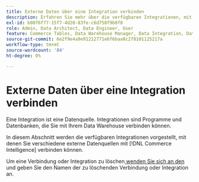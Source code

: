 ```yaml
---
title: Externe Daten über eine Integration verbinden
description: Erfahren Sie mehr über die verfügbaren Integrationen, mit denen Sie verschiedene externe Datenquellen verbinden können [!DNL Commerce Intelligence].
exl-id: b80f6f77-15f7-4d20-83fe-c6d758f9b0f8
role: Admin, Data Architect, Data Engineer, User
feature: Commerce Tables, Data Warehouse Manager, Data Integration, Data Import/Export
source-git-commit: 6e2f9e4a9e91212771e6f6baa8c2f8101125217a
workflow-type: tm+mt
source-wordcount: '84'
ht-degree: 0%

---
```


# Externe Daten über eine Integration verbinden

Eine Integration ist eine Datenquelle. Integrationen sind Programme und Datenbanken, die Sie mit Ihrem Data Warehouse verbinden können.

In diesem Abschnitt werden die verfügbaren Integrationen vorgestellt, mit denen Sie verschiedene externe Datenquellen mit [!DNL Commerce Intelligence] verbinden können.

Um eine Verbindung oder Integration zu löschen[ wenden Sie sich an den ](https://experienceleague.adobe.com/docs/commerce-knowledge-base/kb/troubleshooting/miscellaneous/mbi-service-policies.html) und geben Sie den Namen der zu löschenden Verbindung oder Integration an.

